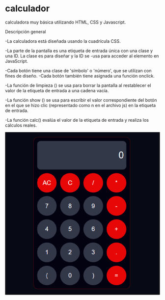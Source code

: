 # calculador
 
 calculadora muy básica utilizando HTML, CSS y Javascript.

 Descripción general

-La calculadora está diseñada usando la cuadrícula CSS.

-La parte de la pantalla es una etiqueta de entrada única con una clase y una ID. La clase es para diseñar y la ID se -usa para acceder al elemento en JavaScript.

-Cada botón tiene una clase de 'símbolo' o 'número', que se utilizan con fines de diseño.
-Cada botón también tiene asignada una función onclick.

-La función de limpieza () se usa para borrar la pantalla al restablecer el valor de la etiqueta de entrada a una cadena vacía.

-La función show () se usa para escribir el valor correspondiente del botón en el que se hizo clic (representado como n en el archivo js) en la etiqueta de entrada.

-La función calc() evalúa el valor de la etiqueta de entrada y realiza los cálculos reales.

![Alt text](image.png)
